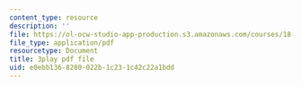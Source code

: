 ```yaml
---
content_type: resource
description: ''
file: https://ol-ocw-studio-app-production.s3.amazonaws.com/courses/18-01sc-single-variable-calculus-fall-2010/e0ebb1368280022b1c231c42c22a1bdd_9v25gg2qJYE.pdf
file_type: application/pdf
resourcetype: Document
title: 3play pdf file
uid: e0ebb136-8280-022b-1c23-1c42c22a1bdd
---
```

